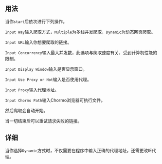 ## 用法

当你`start`后依次进行下列操作。

`Input Way`输入爬取方式，`Multiple`为多线并发爬取，`Dynamic`为动态网页爬取。

`Input URL`输入你想要爬取的链接。

`Input Concurrency`输入最大并发数，此选项与爬取速度有关，受到计算机性能的限制。

`Input Display Window`输入是否显示窗口。

`Input Use Proxy or Not`输入是否使用代理。

`Input Proxy`输入代理地址。

`Input Chormo Path`输入Chormo浏览器可执行文件。

然后爬取会自动开始。

当一切结束后可以重试请求失败的链接。

## 详细

当你选择`Dynamic`方式时，不仅需要在程序中输入正确的代理地址，还需更改IE代理。

